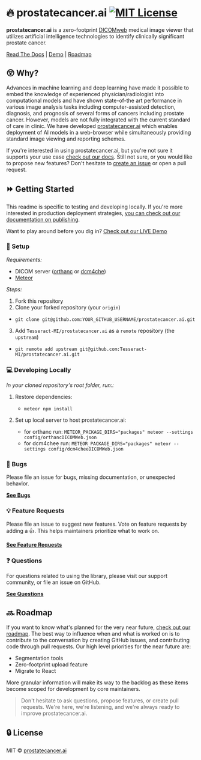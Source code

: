 # 🔥 prostatecancer.ai [![MIT License][license-image]][license-url]
__prostatecancer.ai__ is a zero-footprint [DICOMweb](https://www.dicomstandard.org/dicomweb/) medical image viewer that utilizes artificial intelligence technologies to identify clinically significant prostate cancer.


[Read The Docs](https://github.com/Tesseract-MI/prostatecancer.ai/wiki) |
[Demo](http://prostatecancer.ai/) |
[Roadmap](https://github.com/Tesseract-MI/prostatecancer.ai/projects)

## 😲 Why?

Advances in machine learning and deep learning have made it possible to embed the knowledge
of experienced physician/radiologist into computational models and have shown state-of-the art
performance in various image analysis tasks including computer-assisted detection, diagnosis,
and prognosis of several forms of cancers including prostate cancer. However, models are not
fully integrated with the current standard of care in clinic. We have developed
[prostatecancer.ai](http://prostatecancer.ai/) which enables deployment of AI models in a web-browser while
simultaneously providing standard image viewing and reporting schemes.

If you're interested in using prostatecancer.ai, but you're not sure it supports
your use case [check out our docs](https://github.com/Tesseract-MI/prostatecancer.ai/wiki). Still not sure, or
you would like to propose new features? Don't hesitate to
[create an issue](https://github.com/Tesseract-MI/prostatecancer.ai/issues) or open a pull
request.

## ⏩ Getting Started

This readme is specific to testing and developing locally. If you're more
interested in production deployment strategies,
[you can check out our documentation on publishing](https://github.com/Tesseract-MI/prostatecancer.ai/wiki).

Want to play around before you dig in?
[Check out our LIVE Demo](http://prostatecancer.ai/)

### 📏 Setup

_Requirements:_

- DICOM server ([orthanc](https://www.orthanc-server.com/) or [dcm4che](https://www.dcm4che.org/))
- [Meteor](https://www.meteor.com/)

_Steps:_

1. Fork this repository
2. Clone your forked repository (your `origin`)

- `git clone git@github.com:YOUR_GITHUB_USERNAME/prostatecancer.ai.git`

3. Add `Tesseract-MI/prostatecancer.ai` as a `remote` repository (the `upstream`)

- `git remote add upstream git@github.com:Tesseract-MI/prostatecancer.ai.git`

### 💻 Developing Locally

_In your cloned repository's root folder, run::_

1. Restore dependencies:
    * `meteor npm install`

2. Set up local server to host prostatecancer.ai:
    * for orthanc run: `METEOR_PACKAGE_DIRS="packages" meteor --settings config/orthancDICOMWeb.json`
    * for dcm4chee run: `METEOR_PACKAGE_DIRS="packages" meteor --settings config/dcm4cheeDICOMWeb.json`


### 🐛 Bugs

Please file an issue for bugs, missing documentation, or unexpected behavior.

[**See Bugs**](https://github.com/Tesseract-MI/prostatecancer.ai/issues)

### 💡 Feature Requests

Please file an issue to suggest new features. Vote on feature requests by adding
a 👍. This helps maintainers prioritize what to work on.

[**See Feature Requests**](https://github.com/Tesseract-MI/prostatecancer.ai/issues)

### ❓ Questions

For questions related to using the library, please visit our support community,
or file an issue on GitHub.

[**See Questions**](https://github.com/Tesseract-MI/prostatecancer.ai/issues)

## 🔜 Roadmap

If you want to know what's planned for the very near future,
[check out our roadmap](https://github.com/Tesseract-MI/prostatecancer.ai/projects). The best way to influence when
and what is worked on is to contribute to the conversation by creating GitHub
issues, and contributing code through pull requests. Our high level
priorities for the near future are:

- Segmentation tools
- Zero-footprint upload feature
- Migrate to React

More granular information will make its way to the backlog as these items
become scoped for development by core maintainers.

> Don't hesitate to ask questions, propose features, or create pull requests.
> We're here, we're listening, and we're always ready to improve prostatecancer.ai.

## 🔒 License

MIT © [prostatecancer.ai](https://github.com/Tesseract-MI/prostatecancer.ai)

[license-image]: https://img.shields.io/badge/license-MIT-blue.svg?style=flat-square
[license-url]: LICENSE
